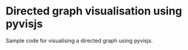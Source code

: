 # Directed graph visualisation using pyvisjs

Sample code for visualising a directed graph using pyvisjs.

